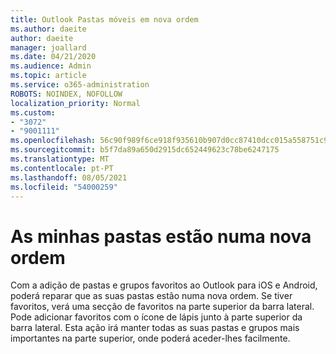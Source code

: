 ```yaml
---
title: Outlook Pastas móveis em nova ordem
ms.author: daeite
author: daeite
manager: joallard
ms.date: 04/21/2020
ms.audience: Admin
ms.topic: article
ms.service: o365-administration
ROBOTS: NOINDEX, NOFOLLOW
localization_priority: Normal
ms.custom:
- "3072"
- "9001111"
ms.openlocfilehash: 56c90f989f6ce918f935610b907d0cc87410dcc015a558751c9065928eb17386
ms.sourcegitcommit: b5f7da89a650d2915dc652449623c78be6247175
ms.translationtype: MT
ms.contentlocale: pt-PT
ms.lasthandoff: 08/05/2021
ms.locfileid: "54000259"
---
```

# <a name="my-folders-are-in-a-new-order"></a>As minhas pastas estão numa nova ordem

Com a adição de pastas e grupos favoritos ao Outlook para iOS e Android, poderá reparar que as suas pastas estão numa nova ordem. Se tiver favoritos, verá uma secção de favoritos na parte superior da barra lateral. Pode adicionar favoritos com o ícone de lápis junto à parte superior da barra lateral. Esta ação irá manter todas as suas pastas e grupos mais importantes na parte superior, onde poderá aceder-lhes facilmente.